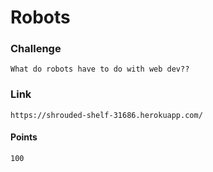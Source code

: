 # Robots
### Challenge
	What do robots have to do with web dev??
### Link
	https://shrouded-shelf-31686.herokuapp.com/
#### Points
	100
